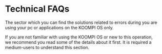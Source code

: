 # Technical FAQs

The sector which you can find the solutions related to errors during you are using your pc or applications on the KOOMPI OS only. 

If you are not familiar with using the KOOMPI OS or new to this operation,  we recommend you read some of the details about it first. It is required a medium-users to understand this section.